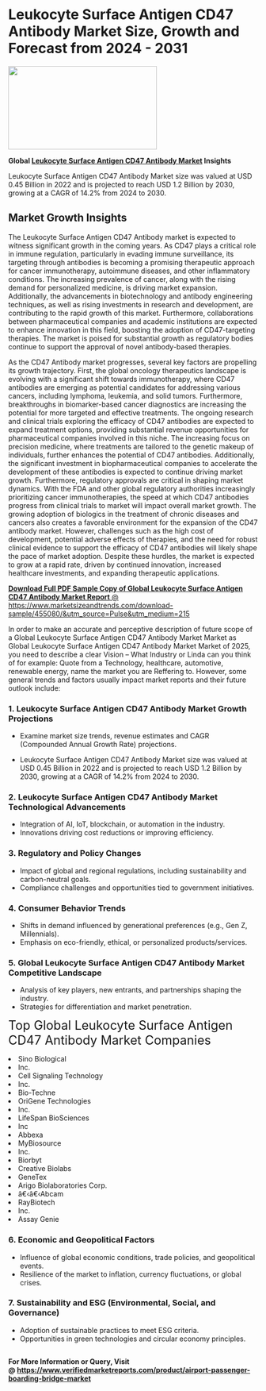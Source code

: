 <H1>Leukocyte Surface Antigen CD47 Antibody Market Size, Growth and Forecast from 2024 - 2031</H1><img class="aligncenter size-medium wp-image-584254" src="https://thirdeyenews.in/wp-content/uploads/2024/09/Global-Market-Research-300x168.jpeg" alt="" width="300" height="168" /><p><strong>Global&nbsp;<a href="https://www.marketsizeandtrends.com/download-sample/455080/&amp;utm_source=Pulse&amp;utm_medium=215">Leukocyte Surface Antigen CD47 Antibody Market</a> Insights</strong></p><p>Leukocyte Surface Antigen CD47 Antibody Market size was valued at USD 0.45 Billion in 2022 and is projected to reach USD 1.2 Billion by 2030, growing at a CAGR of 14.2% from 2024 to 2030.</p><p><h2>Market Growth Insights</h2> <p>The Leukocyte Surface Antigen CD47 Antibody market is expected to witness significant growth in the coming years. As CD47 plays a critical role in immune regulation, particularly in evading immune surveillance, its targeting through antibodies is becoming a promising therapeutic approach for cancer immunotherapy, autoimmune diseases, and other inflammatory conditions. The increasing prevalence of cancer, along with the rising demand for personalized medicine, is driving market expansion. Additionally, the advancements in biotechnology and antibody engineering techniques, as well as rising investments in research and development, are contributing to the rapid growth of this market. Furthermore, collaborations between pharmaceutical companies and academic institutions are expected to enhance innovation in this field, boosting the adoption of CD47-targeting therapies. The market is poised for substantial growth as regulatory bodies continue to support the approval of novel antibody-based therapies. <a href="sample_link"></a></p> <p>As the CD47 Antibody market progresses, several key factors are propelling its growth trajectory. First, the global oncology therapeutics landscape is evolving with a significant shift towards immunotherapy, where CD47 antibodies are emerging as potential candidates for addressing various cancers, including lymphoma, leukemia, and solid tumors. Furthermore, breakthroughs in biomarker-based cancer diagnostics are increasing the potential for more targeted and effective treatments. The ongoing research and clinical trials exploring the efficacy of CD47 antibodies are expected to expand treatment options, providing substantial revenue opportunities for pharmaceutical companies involved in this niche. The increasing focus on precision medicine, where treatments are tailored to the genetic makeup of individuals, further enhances the potential of CD47 antibodies. Additionally, the significant investment in biopharmaceutical companies to accelerate the development of these antibodies is expected to continue driving market growth. Furthermore, regulatory approvals are critical in shaping market dynamics. With the FDA and other global regulatory authorities increasingly prioritizing cancer immunotherapies, the speed at which CD47 antibodies progress from clinical trials to market will impact overall market growth. The growing adoption of biologics in the treatment of chronic diseases and cancers also creates a favorable environment for the expansion of the CD47 antibody market. However, challenges such as the high cost of development, potential adverse effects of therapies, and the need for robust clinical evidence to support the efficacy of CD47 antibodies will likely shape the pace of market adoption. Despite these hurdles, the market is expected to grow at a rapid rate, driven by continued innovation, increased healthcare investments, and expanding therapeutic applications. <a href="more_info_link"></p><p><span class=""><strong>Download Full PDF Sample Copy of Global Leukocyte Surface Antigen CD47 Antibody Market Report</strong> @ <a href="https://www.marketsizeandtrends.com/download-sample/455080/&amp;utm_source=Pulse&amp;utm_medium=215" target="_blank">https://www.marketsizeandtrends.com/download-sample/455080/&amp;utm_source=Pulse&amp;utm_medium=215</a></span></p><p>In order to make an accurate and perceptive description of future scope of a Global&nbsp;Leukocyte Surface Antigen CD47 Antibody Market Market as Global&nbsp;Leukocyte Surface Antigen CD47 Antibody Market Market of 2025, you need to describe a clear Vision &ndash; What Industry or Linda can you think of for example: Quote from a Technology, healthcare, automotive, renewable energy, name the market you are Reffering to. However, some general trends and factors usually impact market reports and their future outlook include:</p><h3>1.&nbsp;<strong>Leukocyte Surface Antigen CD47 Antibody Market Growth Projections</strong></h3><ul><li>Examine market size trends, revenue estimates and CAGR (Compounded Annual Growth Rate) projections.</li><li><p>Leukocyte Surface Antigen CD47 Antibody Market size was valued at USD 0.45 Billion in 2022 and is projected to reach USD 1.2 Billion by 2030, growing at a CAGR of 14.2% from 2024 to 2030.</p></li></ul><h3>2.&nbsp;<strong>Leukocyte Surface Antigen CD47 Antibody Market Technological Advancements</strong></h3><ul><li>Integration of AI, IoT, blockchain, or automation in the industry.</li><li>Innovations driving cost reductions or improving efficiency.</li></ul><h3>3.&nbsp;<strong>Regulatory and Policy Changes</strong></h3><ul><li>Impact of global and regional regulations, including sustainability and carbon-neutral goals.</li><li>Compliance challenges and opportunities tied to government initiatives.</li></ul><h3>4.&nbsp;<strong>Consumer Behavior Trends</strong></h3><ul><li>Shifts in demand influenced by generational preferences (e.g., Gen Z, Millennials).</li><li>Emphasis on eco-friendly, ethical, or personalized products/services.</li></ul><h3>5.&nbsp;<strong>Global Leukocyte Surface Antigen CD47 Antibody Market Competitive Landscape</strong></h3><ul><li>Analysis of key players, new entrants, and partnerships shaping the industry.</li><li>Strategies for differentiation and market penetration.</li></ul><p data-pm-slice="1 1 []"><span style="color: inherit; font-family: inherit; font-size: 25px;">Top Global Leukocyte Surface Antigen CD47 Antibody Market Companies</span></p><div class="" data-test-id=""><p><li>Sino Biological</li><li> Inc.</li><li> Cell Signaling Technology</li><li> Inc.</li><li> Bio-Techne</li><li> OriGene Technologies</li><li> Inc.</li><li> LifeSpan BioSciences</li><li> Inc</li><li> Abbexa</li><li> MyBiosource</li><li> Inc.</li><li> Biorbyt</li><li> Creative Biolabs</li><li> GeneTex</li><li> Arigo Biolaboratories Corp.</li><li> â€‹â€‹Abcam</li><li> RayBiotech</li><li> Inc.</li><li> Assay Genie</li></p></div><h3>6.&nbsp;<strong>Economic and Geopolitical Factors</strong></h3><ul><li>Influence of global economic conditions, trade policies, and geopolitical events.</li><li>Resilience of the market to inflation, currency fluctuations, or global crises.</li></ul><h3>7.&nbsp;<strong>Sustainability and ESG (Environmental, Social, and Governance)</strong></h3><ul><li>Adoption of sustainable practices to meet ESG criteria.</li><li>Opportunities in green technologies and circular economy principles.</li></ul><h2><strong style="font-size: 14px;">For More Information or Query, Visit @&nbsp;</strong><a style="background-color: #ffffff; font-size: 14px;" href="https://www.marketsizeandtrends.com/report/leukocyte-surface-antigen-cd47-antibody-market/" target="_blank">https://www.verifiedmarketreports.com/product/airport-passenger-boarding-bridge-market</a></h2>
